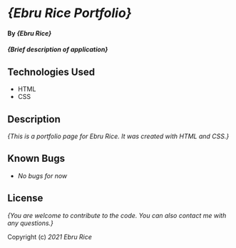 # _{Ebru Rice Portfolio}_

#### By _**{Ebru Rice}**_

#### _{Brief description of application}_

## Technologies Used

* HTML
* CSS

## Description

_{This is a portfolio page for Ebru Rice. It was created with HTML and CSS.}_


## Known Bugs

* _No bugs for now_

## License

_{You are welcome to contribute to the code. You can also contact me with any questions.}_

Copyright (c) _2021_ _Ebru Rice_